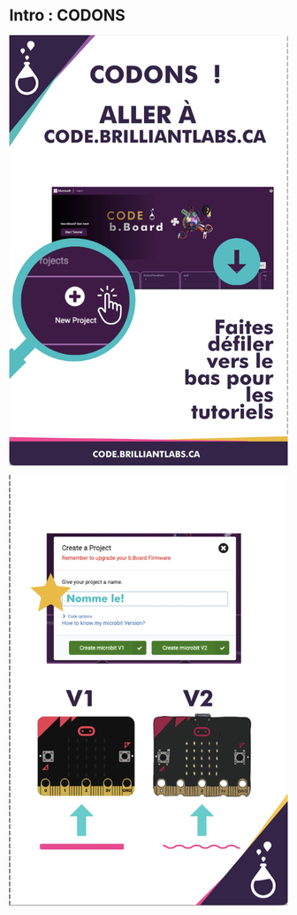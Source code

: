 # Intro : CODONS

<!-- Write here -->

<!-- ![Lets_Code-EN](https://github.com/Brilliant-Labs/code.bl/blob/code_alpha/packaged/docs/static/mb/projects/bboard-tutorials-cards/1_Intro/Intro4/Lets_code-EN.png?raw=true "Lets_Code-EN") -->

![Lets_Code-FR_A](https://github.com/Brilliant-Labs/code.bl/blob/code_alpha/packaged/docs/static/mb/projects/bboard-tutorials-cards/1_Intro/Intro4/Lets_code-FR_A.png?raw=true "Lets_Code-FR_A")

![Lets_Code-FR_B](https://github.com/Brilliant-Labs/code.bl/blob/code_alpha/packaged/docs/static/mb/projects/bboard-tutorials-cards/1_Intro/Intro4/Lets_code-FR_B.png?raw=true "Lets_Code-FR_B")